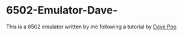 # 6502-Emulator-Dave-
This is a 6502 emulator written by me following a tutorial by [Dave Poo](https://www.youtube.com/watch?v=qJgsuQoy9bc)
